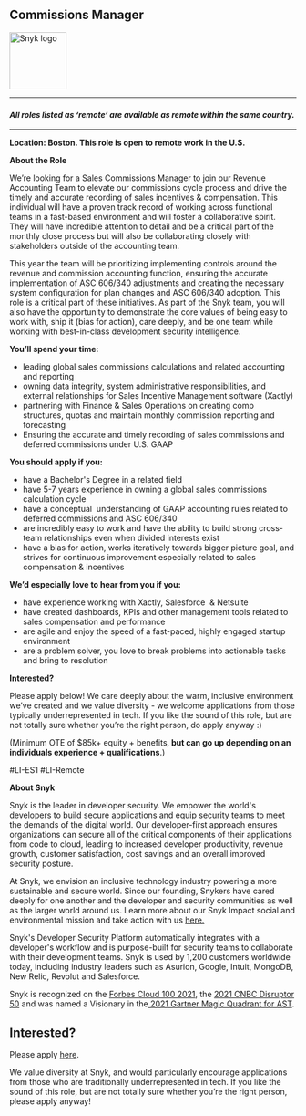 Commissions Manager
---

<img src="https://res.cloudinary.com/snyk/image/upload/v1537345894/press-kit/brand/logo-black.png" width="100" alt="Snyk logo" />

<hr>
<h3><em><strong><sub>All roles listed as ‘remote’ are available as remote within the same country.</sub></strong></em></h3>
<hr>
<p><strong>Location</strong><strong>: Boston. This role is open to remote work in the U.S.</strong></p>
<p><strong>About the Role</strong></p>
<p><span style="font-weight: 400;">We’re looking for a Sales Commissions Manager to join our Revenue Accounting Te</span><span style="font-weight: 400;">am to elevate our commissions cycle process and drive the timely and accurate recording of sales incentives &amp; compensation. This individual will have a proven track record of working across functional teams in a fast-based environment and will foster a collaborative spirit. They will have incredible attention to detail and be a critical part of the monthly close process but will also be collaborating closely with stakeholders outside of the accounting team.</span></p>
<p><span style="font-weight: 400;">This year the team will be prioritizing implementing controls around the revenue and commission accounting function, ensuring the accurate implementation of ASC 606/340 adjustments and creating the necessary system configuration for plan changes and ASC 606/340 adoption</span><span style="font-weight: 400;">. This role is a critical part of these initiatives. As part of the Snyk team, you will also have the opportunity to demonstrate the core values of being easy to work with, ship it (bias for action), care deeply, and be one team while working with best-in-class development security intelligence.</span></p>
<p><strong>You’ll spend your time:</strong><strong>&nbsp;</strong></p>
<ul>
<li style="font-weight: 400;"><span style="font-weight: 400;">leading global sales commissions calculations and related accounting and reporting</span></li>
<li style="font-weight: 400;"><span style="font-weight: 400;">owning data integrity, system administrative responsibilities, and external relationships for Sales Incentive Management software (Xactly)</span></li>
<li style="font-weight: 400;"><span style="font-weight: 400;">partnering with Finance &amp; Sales Operations on creating comp structures, quotas and maintain monthly commission reporting and forecasting</span></li>
<li style="font-weight: 400;"><span style="font-weight: 400;">Ensuring the accurate and timely recording of sales commissions and deferred commissions under U.S. GAAP</span></li>
</ul>
<p><strong>You should apply if you:</strong></p>
<ul>
<li style="font-weight: 400;"><span style="font-weight: 400;">have a Bachelor's Degree in a related field</span></li>
<li style="font-weight: 400;"><span style="font-weight: 400;">have 5-7 years experience in owning a global sales commissions calculation cycle</span></li>
<li style="font-weight: 400;"><span style="font-weight: 400;">have a conceptual&nbsp; understanding of GAAP accounting rules related to deferred commissions and ASC 606/340</span></li>
<li style="font-weight: 400;"><span style="font-weight: 400;">are incredibly easy to work and have the ability to build strong cross-team relationships even when divided interests exist</span></li>
<li style="font-weight: 400;"><span style="font-weight: 400;">have a bias for action, works iteratively towards bigger picture goal, and strives for continuous improvement especially related to sales compensation &amp; incentives</span></li>
</ul>
<p><strong>We’d especially love to hear from you if you:</strong></p>
<ul>
<li style="font-weight: 400;"><span style="font-weight: 400;">have experience working with Xactly, Salesforce&nbsp; &amp; Netsuite</span></li>
<li style="font-weight: 400;"><span style="font-weight: 400;">have created dashboards, KPIs and other management tools related to sales compensation and performance</span></li>
<li style="font-weight: 400;"><span style="font-weight: 400;">are agile and enjoy the speed of a fast-paced, highly engaged startup environment</span></li>
<li style="font-weight: 400;"><span style="font-weight: 400;">are a problem solver, you love to break problems into actionable tasks and bring to resolution</span></li>
</ul>
<p><strong>Interested?</strong></p>
<p><span style="font-weight: 400;">Please apply below! We care deeply about the warm, inclusive environment we’ve created and we value diversity - we welcome applications from those typically underrepresented in tech. If you like the sound of this role, but are not totally sure whether you’re the right person, do apply anyway :)</span></p>
<p><span style="font-weight: 400;">(Minimum OTE of $85k+ equity + benefits,<strong> but can go up depending on an individuals experience + qualifications</strong>.)</span></p>
<p>#LI-ES1 #LI-Remote</p><div class="content-conclusion"><p><strong>About Snyk</strong></p>
<p><span style="font-weight: 400;">Snyk is the leader in developer security. We empower the world's developers to build secure applications and equip security teams to meet the demands of the digital world. Our developer-first approach ensures organizations can secure all of the critical components of their applications from code to cloud, leading to increased developer productivity, revenue growth, customer satisfaction, cost savings and an overall improved security posture.&nbsp;</span></p>
<p><span style="font-weight: 400;">At Snyk, we envision an inclusive technology industry powering a more sustainable and secure world.</span> <span style="font-weight: 400;">Since our founding, Snykers have cared deeply for one another and the developer and security communities as well as the larger world around us. Learn more about our Snyk Impact social and environmental mission and take action with us </span><a href="https://snyk.io/about/snyk-impact/"><span style="font-weight: 400;">here.</span></a></p>
<p><span style="font-weight: 400;">Snyk's Developer Security Platform automatically integrates with a developer's workflow and is purpose-built for security teams to collaborate with their development teams. Snyk is used by 1,200 customers worldwide today, including industry leaders such as Asurion, Google, Intuit, MongoDB, New Relic, Revolut and Salesforce.</span></p>
<p><span style="font-weight: 400;">Snyk is recognized on the </span><a href="https://www.forbes.com/cloud100/#6f24b5ba5f94"><span style="font-weight: 400;">Forbes Cloud 100 2021</span></a><span style="font-weight: 400;">, the </span><a href="https://www.cnbc.com/2021/05/25/these-are-the-2021-cnbc-disruptor-50-companies.html"><span style="font-weight: 400;">2021 CNBC Disruptor 50</span></a><span style="font-weight: 400;"> and was named a Visionary in the</span><a href="https://snyk.io/blog/snyk-visionary-2021-gartner-magic-quadrant-for-ast/"><span style="font-weight: 400;"> 2021 Gartner Magic Quadrant for AST</span></a><span style="font-weight: 400;">.</span></p></div>

Interested?
---

Please apply [here](https://boards.greenhouse.io/snyk/jobs/5610239002#app).

We value diversity at Snyk, and would particularly encourage applications from those who are traditionally underrepresented in tech.
If you like the sound of this role, but are not totally sure whether you’re the right person, please apply anyway!

